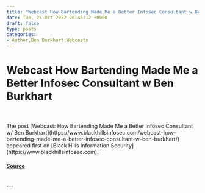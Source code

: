 ```yaml
---
title: "Webcast How Bartending Made Me a Better Infosec Consultant w Ben Burkhart"
date: Tue, 25 Oct 2022 20:45:12 +0000
draft: false
type: posts
categories: 
- Author,Ben Burkhart,Webcasts
---
```

# Webcast How Bartending Made Me a Better Infosec Consultant w Ben Burkhart

<br/>

<br/>
The post [Webcast: How Bartending Made Me a Better Infosec Consultant w/ Ben Burkhart](https://www.blackhillsinfosec.com/webcast-how-bartending-made-me-a-better-infosec-consultant-w-ben-burkhart/) appeared first on [Black Hills Information Security](https://www.blackhillsinfosec.com).

#### [Source](https://www.blackhillsinfosec.com/webcast-how-bartending-made-me-a-better-infosec-consultant-w-ben-burkhart/)

<br/>
---
